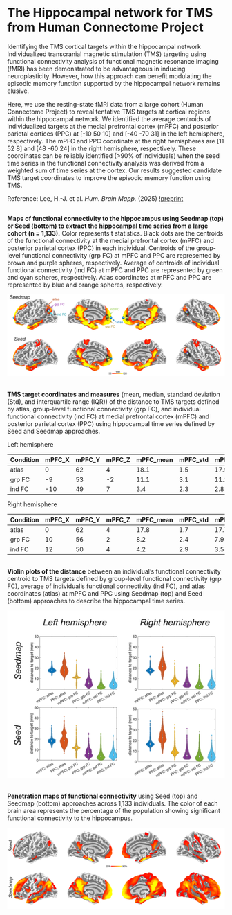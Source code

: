 # The Hippocampal network for TMS from Human Connectome Project

Identifying the TMS cortical targets within the hippocampal network
Individualized transcranial magnetic stimulation (TMS) targeting using functional connectivity analysis of functional magnetic resonance imaging (fMRI) has been demonstrated to be advantageous in inducing neuroplasticity. However, how this approach can benefit modulating the episodic memory function supported by the hippocampal network remains elusive. 

Here, we use the resting-state fMRI data from a large cohort (Human Connectome Project) to reveal tentative TMS targets at cortical regions within the hippocampal network. We identified the average centroids of individualized targets at the medial prefrontal cortex (mPFC) and posterior parietal cortices (PPC) at [-10 50 10] and [-40 -70 31] in the left hemisphere, respectively.  The mPFC and PPC coordinate at the right hemispheres are [11 52 8] and [48 -60 24] in the right hemisphere, respectively. These coordinates can be reliably identified (>90% of individuals) when the seed time series in the functional connectivity analysis was derived from a weighted sum of time series at the cortex. Our results suggested candidate TMS target coordinates to improve the episodic memory function using TMS.

Reference:  Lee, H.-J. et al. _Hum. Brain Mapp._ (2025) [!preprint](https://www.biorxiv.org/content/10.1101/2024.06.02.597047v1)

##

**Maps of functional connectivity to the hippocampus using Seedmap (top) or Seed (bottom) to extract the hippocampal time series from a large cohort (n = 1,133).** Color represents t statistics. Black dots are the centroids of the functional connectivity at the medial prefrontal cortex (mPFC) and posterior parietal cortex (PPC) in each individual. Centroids of the group-level functional connectivity (grp FC) at mPFC and PPC are represented by brown and purple spheres, respectively. Average of centroids of individual functional connectivity (ind FC) at mPFC and PPC are represented by green and cyan spheres, respectively. Atlas coordinates at mPFC and PPC are represented by blue and orange spheres, respectively.

![Hippocampalnetwork](images/fconn_targets_annot.png)


##

**TMS target coordinates and measures** (mean, median, standard deviation (Std), and interquartile range (IQR)) of the distance to TMS targets defined by atlas, group-level functional connectivity (grp FC), and individual functional connectivity (ind FC) at medial prefrontal cortex (mPFC) and posterior parietal cortex (PPC) using hippocampal time series defined by Seed and Seedmap approaches.

Left hemisphere

| Condition | mPFC_X | mPFC_Y | mPFC_Z | mPFC_mean | mPFC_std | mPFC_median | mPFC_IQR | PPC_X | PPC_Y | PPC_Z | PPC_mean | PPC_std | PPC_median | PPC_IQR |
|-----------|--------|--------|--------|-----------|----------|-------------|----------|-------|-------|-------|----------|---------|------------|---------|
| atlas     | 0      | 62     | 4      | 18.1      | 1.5      | 17.9        | 1.8      | -42   | -64   | 48    | 18.9     | 4.2     | 18.2       | 5.8     |
| grp FC    | -9     | 53     | -2     | 11.1      | 3.1      | 11.2        | 1.5      | -41   | -69   | 33    | 6.2      | 2.9     | 5.7        | 4.4     |
| ind FC    | -10    | 49     | 7      | 3.4       | 2.3      | 2.8         | 2.6      | -40   | -67   | 30    | 4.8      | 2.6     | 4.4        | 3.6     |

Right hemisphere

| Condition | mPFC_X | mPFC_Y | mPFC_Z | mPFC_mean | mPFC_std | mPFC_median | mPFC_IQR | PPC_X | PPC_Y | PPC_Z | PPC_mean | PPC_std | PPC_median | PPC_IQR |
|-----------|--------|--------|--------|-----------|----------|-------------|----------|-------|-------|-------|----------|---------|------------|---------|
| atlas     | 0      | 62     | 4      | 17.8      | 1.7      | 17.7        | 1.7      | 40    | -66   | 44    | 21.8     | 4.6     | 21.6       | 5.7     |
| grp FC    | 10     | 56     | 2      | 8.2       | 2.4      | 7.9         | 2.3      | 45    | -60   | 27    | 5.8      | 2.9     | 5.1        | 4.0     |
| ind FC    | 12     | 50     | 4      | 4.2       | 2.9      | 3.5         | 3.3      | 46    | -59   | 25    | 5.2      | 2.7     | 4.8        | 3.7     |

##

**Violin plots of the distance** between an individual’s functional connectivity centroid to TMS targets defined by group-level functional connectivity (grp FC), average of individual’s functional connectivity (ind FC), and atlas coordinates (atlas) at mPFC and PPC using Seedmap (top) and Seed (bottom) approaches to describe the hippocampal time series. 

![Hippocampalnetwork](images/fconn_target_distributions_annot.png)





##

**Penetration maps of functional connectivity** using Seed (top) and Seedmap (bottom) approaches across 1,133 individuals. The color of each brain area represents the percentage of the population showing significant functional connectivity to the hippocampus.

![Hippocampalnetwork](images/fconn_penetration_annot.png)



